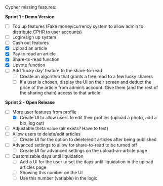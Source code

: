 Cypher missing features:

**Sprint 1 - Demo Version**

- [ ]  Top up features (Fake money/currency system to allow admin to distribute CPHR to user accounts)
- [ ]  Login/sign up system
- [ ]  Cash out features
- [x]  Upload an article
- [x]  Pay to read an article
- [x]  Share-to-read function
- [x]  Upvote function
- [ ]  Add ‘lucky day’ feature to the share-to-read
    - [ ]  Create an algorithm that grants a free read to a few lucky sharers
    - [ ]  If a user is chosen, display the UI on their screen and deduct the price of the article from admin’s account. Give them (and the rest of the sharing chain) access to that article

**Sprint 2 - Open Release**

- [ ]  More user features from profile
    - [x]  Create UI to allow users to edit their profiles (upload a photo, add a bio, log out)
- [ ]  Adjustable theta value (alr exists? Have to test)
- [ ]  Allow users to delete/edit articles
    - [ ]  Create UI for the option to delete/edit articles after being published

- [ ]  Advanced settings to allow for share-to-read to be turned off
    - [ ]  Create UI for advanced settings on the upload-an-article page
- [ ]  Customizable days until liquidation
    - [ ]  Add a UI for the user to set the days until liquidation in the upload articles page
    - [ ]  Showing this number on the UI
    - [ ]  Use this number (variable) in the logic
